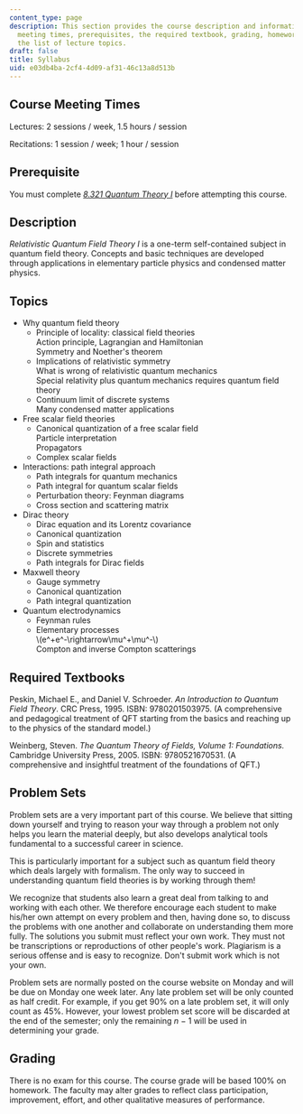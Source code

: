 ```yaml
---
content_type: page
description: This section provides the course description and information on course
  meeting times, prerequisites, the required textbook, grading, homework policy, and
  the list of lecture topics.
draft: false
title: Syllabus
uid: e03db4ba-2cf4-4d09-af31-46c13a8d513b
---
```

## Course Meeting Times

Lectures: 2 sessions / week, 1.5 hours / session

Recitations: 1 session / week; 1 hour / session

## Prerequisite

You must complete [*8.321 Quantum Theory I*](https://ocw.mit.edu/courses/8-321-quantum-theory-i-fall-2017/) before attempting this course.

## Description

*Relativistic Quantum Field Theory I* is a one-term self-contained subject in quantum field theory. Concepts and basic techniques are developed through applications in elementary particle physics and condensed matter physics.

## Topics

- Why quantum field theory
    - Principle of locality: classical field theories             
        Action principle, Lagrangian and Hamiltonian            
        Symmetry and Noether's theorem
    - Implications of relativistic symmetry            
        What is wrong of relativistic quantum mechanics            
        Special relativity plus quantum mechanics requires quantum field theory
    - Continuum limit of discrete systems           
        Many condensed matter applications
- Free scalar field theories
    - Canonical quantization of a free scalar field           
        Particle interpretation           
        Propagators
    - Complex scalar fields
- Interactions: path integral approach
    - Path integrals for quantum mechanics 
    - Path integral for quantum scalar fields 
    - Perturbation theory: Feynman diagrams 
    - Cross section and scattering matrix
- Dirac theory
    - Dirac equation and its Lorentz covariance 
    - Canonical quantization 
    - Spin and statistics 
    - Discrete symmetries 
    - Path integrals for Dirac fields
- Maxwell theory
    - Gauge symmetry 
    - Canonical quantization 
    - Path integral quantization
- Quantum electrodynamics
    - Feynman rules 
    - Elementary processes          
        \\(e^+e^-\rightarrow\mu^+\mu^-\\)          
        Compton and inverse Compton scatterings

## Required Textbooks

Peskin, Michael E., and Daniel V. Schroeder. *An Introduction to Quantum Field Theory*. CRC Press, 1995. ISBN: 9780201503975. (A comprehensive and pedagogical treatment of QFT starting from the basics and reaching up to the physics of the standard model.)

Weinberg, Steven. *The Quantum Theory of Fields, Volume 1: Foundations.* Cambridge University Press, 2005. ISBN: 9780521670531. (A comprehensive and insightful treatment of the foundations of QFT.)

## Problem Sets

Problem sets are a very important part of this course. We believe that sitting down yourself and trying to reason your way through a problem not only helps you learn the material deeply, but also develops analytical tools fundamental to a successful career in science.

This is particularly important for a subject such as quantum field theory which deals largely with formalism. The only way to succeed in understanding quantum field theories is by working through them!

We recognize that students also learn a great deal from talking to and working with each other. We therefore encourage each student to make his/her own attempt on every problem and then, having done so, to discuss the problems with one another and collaborate on understanding them more fully. The solutions you submit must reflect your own work. They must not be transcriptions or reproductions of other people's work. Plagiarism is a serious offense and is easy to recognize. Don't submit work which is not your own.

Problem sets are normally posted on the course website on Monday and will be due on Monday one week later. Any late problem set will be only counted as half credit. For example, if you get 90% on a late problem set, it will only count as 45%. However, your lowest problem set score will be discarded at the end of the semester; only the remaining *n* − 1 will be used in determining your grade.

## Grading

There is no exam for this course. The course grade will be based 100% on homework. The faculty may alter grades to reflect class participation, improvement, effort, and other qualitative measures of performance.